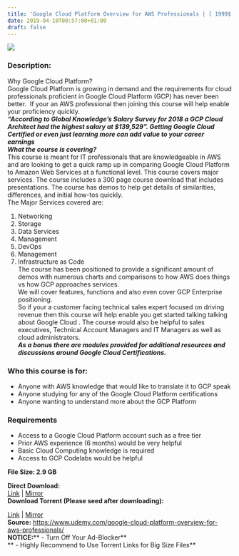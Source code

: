 ```yaml
---
title: 'Google Cloud Platform Overview for AWS Professionals | [ 1999$ Course For Free ]'
date: 2019-04-10T00:57:00+01:00
draft: false
---
```


[![](https://1.bp.blogspot.com/-v-RIki_TK8g/XK0wsnyAuNI/AAAAAAAABqM/3149PWybq7cFEJjIhB454Ul1fmFAODDpQCLcBGAs/s640/Google-Cloud-Platform-Overview-for-AWS-Professionals.jpg)](https://1.bp.blogspot.com/-v-RIki_TK8g/XK0wsnyAuNI/AAAAAAAABqM/3149PWybq7cFEJjIhB454Ul1fmFAODDpQCLcBGAs/s1600/Google-Cloud-Platform-Overview-for-AWS-Professionals.jpg)

  

### Description:

Why Google Cloud Platform?  
Google Cloud Platform is growing in demand and the requirements for cloud professionals proficient in Google Cloud Platform (GCP) has never been better.  If your an AWS professional then joining this course will help enable your proficiency quickly.  
**_“According to Global Knowledge’s Salary Survey for 2018 a GCP Cloud Architect had the highest salary at $139,529”. Getting Google Cloud Certified or even just learning more can add value to your career earnings_**  
**_What the course is covering?_**  
This course is meant for IT professionals that are knowledgeable in AWS and are looking to get a quick ramp up in comparing Google Cloud Platform to Amazon Web Services at a functional level. This course covers major services. The course includes a 300 page course download that includes presentations. The course has demos to help get details of similarities, differences, and initial how-tos quickly.  
The Major Services covered are:  
1) Networking  
2) Storage  
3) Data Services  
4) Management  
5) DevOps  
6) Management  
7) Infrastructure as Code  
The course has been positioned to provide a significant amount of demos with numerous charts and comparisons to how AWS does things vs how GCP approaches services.  
We will cover features, functions and also even cover GCP Enterprise positioning.  
So if your a customer facing technical sales expert focused on driving revenue then this course will help enable you get started talking talking about Google Cloud . The course would also be helpful to sales executives, Technical Account Managers and IT Managers as well as cloud administrators.  
**_As a bonus there are modules provided for additional resources and discussions around Google Cloud Certifications._**  

### Who this course is for:

*   Anyone with AWS knowledge that would like to translate it to GCP speak
*   Anyone studying for any of the Google Cloud Platform certifications
*   Anyone wanting to understand more about the GCP Platform

### Requirements

*   Access to a Google Cloud Platform account such as a free tier
*   Prior AWS experience (6 months) would be very helpful
*   Basic Cloud Computing knowledge is required
*   Access to GCP Codelabs would be helpful

**File Size: 2.9 GB**

**Direct Download:**  
[Link](http://crowdurl.com/GoogleCloudlink1) | [Mirror](http://crowdurl.com/GoogleCloudlink2)  
**Download Torrent (Please seed after downloading):**  

[Link](http://crowdurl.com/GoogleCloudtorrent1) | [Mirror](http://crowdurl.com/GoogleCloudtorrent2)  
**Source:** https://www.udemy.com/google-cloud-platform-overview-for-aws-professionals/  
**NOTICE:**** - Turn Off Your Ad-Blocker**  
** - Highly Recommend to Use Torrent Links for Big Size Files**